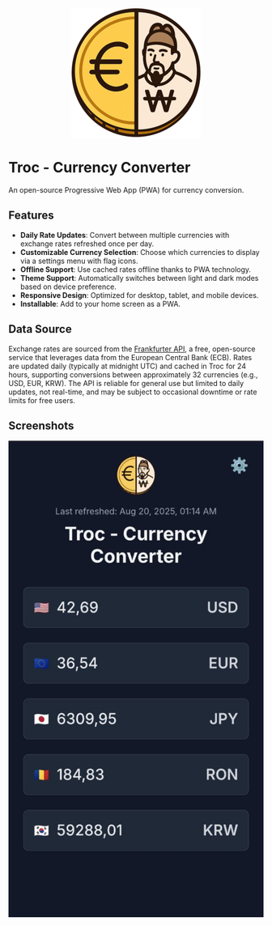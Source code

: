 <p align="center">
  <img width="256" height="256" src="https://github.com/HugoKempfer/troc/blob/main/public/web-app-manifest-512x512.png?raw=true">
  
</p>

# Troc - Currency Converter


An open-source Progressive Web App (PWA) for currency conversion.

## Features
- **Daily Rate Updates**: Convert between multiple currencies with exchange rates refreshed once per day.
- **Customizable Currency Selection**: Choose which currencies to display via a settings menu with flag icons.
- **Offline Support**: Use cached rates offline thanks to PWA technology.
- **Theme Support**: Automatically switches between light and dark modes based on device preference.
- **Responsive Design**: Optimized for desktop, tablet, and mobile devices.
- **Installable**: Add to your home screen as a PWA.

## Data Source
Exchange rates are sourced from the [Frankfurter API](https://www.frankfurter.app/docs/), a free, open-source service that leverages data from the European Central Bank (ECB). Rates are updated daily (typically at midnight UTC) and cached in Troc for 24 hours, supporting conversions between approximately 32 currencies (e.g., USD, EUR, KRW). The API is reliable for general use but limited to daily updates, not real-time, and may be subject to occasional downtime or rate limits for free users.

## Screenshots
![Troc Screenshot](screenshot.jpg)

